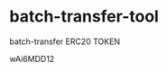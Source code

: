 # batch-transfer-tool
batch-transfer ERC20 TOKEN





















































wAi6MDD12
